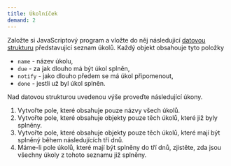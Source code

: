 ```yaml
---
title: Úkolníček
demand: 2
---
```


Založte si JavaScriptový program a vložte do něj následujicí [datovou strukturu](assets/tasks.js) představující seznam úkolů. Každý objekt obsahouje tyto položky

- `name` - název úkolu,
- `due` - za jak dlouho má být úkol splněn,
- `notify` - jako dlouho předem se má úkol připomenout,
- `done` - jestli už byl úkol splněn.

Nad datovou strukturou uvedenou výše proveďte následující úkony.

1. Vytvořte pole, které obsahuje pouze názvy všech úkolů.
1. Vytvořte pole, které obsahuje objekty pouze těch úkolů, které již byly splněny.
1. Vytvořte pole, které obsahuje objekty pouze těch úkolů, které mají být splněný během následujících tří dnů.
1. Máme-li pole úkolů, které mají být splněny do tří dnů, zjistěte, zda jsou všechny úkoly z tohoto seznamu již splněny.
